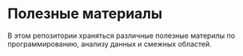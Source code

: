 # Полезные материалы

В этом репозитории храняться различные полезные материлы по программированию, анализу данных и смежных областей.
